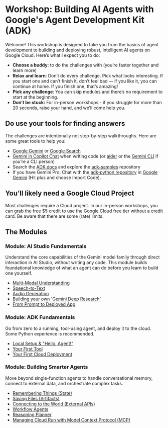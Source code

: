 # Workshop: Building AI Agents with Google's Agent Development Kit (ADK)

Welcome\! This workshop is designed to take you from the basics of agent development to building and deploying robust, intelligent AI agents on Google Cloud. Here’s what I expect you to do:

* **Choose a buddy**: to do the challenges with (you’re faster together and learn more)   
* **Relax and learn**: Don’t do every challenge. Pick what looks interesting. If you start one and can’t finish it, don’t feel bad — if you like it, you can continue at home. If you finish one, that’s amazing\!   
* **Pick any challenge**: You can skip modules and there’s no requirement to start at the beginning.   
* **Don’t be stuck:** For in-person workshops - if you struggle for more than 20 seconds, raise your hand, and we’ll come help you.

## Do use your tools for finding answers

The challenges are intentionally not step-by-step walkthroughs. Here are some great tools to help you:

* [Google Gemini](https://gemini.google.com/) or [Google Search](https://www.google.com/)  
* [Gemini in Copilot Chat](https://docs.github.com/en/copilot/using-github-copilot/ai-models/using-gemini-in-github-copilot) when writing code (or [aider](https://aider.chat/) or the [Gemini CLI](https://github.com/google-gemini/gemini-cli) if you’re a CLI person)  
* Search the [ADK docs](https://google.github.io/adk-docs/) and explore the [adk-samples](https://github.com/google/adk-samples) repository
* If you have Gemini Pro: Chat with the [adk-python repository](https://github.com/google/adk-python) in [Google Gemini](https://gemini.google.com/) (Hit plus and choose Import Code).  

## You’ll likely need a Google Cloud Project

Most challenges require a Cloud project. In our in-person workshops, you can grab the free $5 credit to use the Google Cloud free tier without a credit card. Be aware that there are some (rate) limits. 

## The Modules

### Module: AI Studio Fundamentals
Understand the core capabilities of the Gemini model family through direct interaction in AI Studio, without writing any code. This module builds foundational knowledge of what an agent can do before you learn to build one yourself.
*   [Multi-Modal Understanding](modules/ai-studio-fundamentals/01-multi-modal-understanding.md)
*   [Speech-to-Text](modules/ai-studio-fundamentals/02-speech-to-text.md)
*   [Audio Generation](modules/ai-studio-fundamentals/03-audio-generation.md)
*   [Building your own 'Gemini Deep Research'](modules/ai-studio-fundamentals/04-gemini-deep-research.md)
*   [From Prompt to Deployed App](modules/ai-studio-fundamentals/05-prompt-to-app.md)

### Module: ADK Fundamentals
Go from zero to a running, tool-using agent, and deploy it to the cloud. Some Python experience is recommended.
*   [Local Setup & "Hello, Agent!"](modules/adk-fundamentals/01-local-setup.md)
*   [Your First Tool](modules/adk-fundamentals/02-first-tool.md)
*   [Your First Cloud Deployment](modules/adk-fundamentals/03-first-cloud-deployment.md)

### Module: Building Smarter Agents
Move beyond single-function agents to handle conversational memory, connect to external data, and orchestrate complex tasks.
*   [Remembering Things (State)](modules/building-smarter-agents/01-remembering-things.md)
*   [Saving Files (Artifacts)](modules/building-smarter-agents/02-saving-files.md)
*   [Connecting to the World (External APIs)](modules/building-smarter-agents/03-connecting-to-the-world.md)
*   [Workflow Agents](modules/building-smarter-agents/04-workflow-agents.md)
*   [Reasoning Planner](modules/building-smarter-agents/05-reasoning-planner.md)
*   [Managing Cloud Run with Model Context Protocol (MCP)](modules/building-smarter-agents/06-managing-cloud-run.md)
